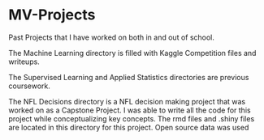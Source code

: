 # MV-Projects

Past Projects that I have worked on both in and out of school.

The Machine Learning directory is filled with Kaggle Competition files and writeups.

The Supervised Learning and Applied Statistics directories are previous coursework.

The NFL Decisions directory is a NFL decision making project that was worked on as a Capstone Project. I was able to write all the code for this project while conceptualizing key concepts. The rmd files and .shiny files are located in this directory for this project. Open source data was used
